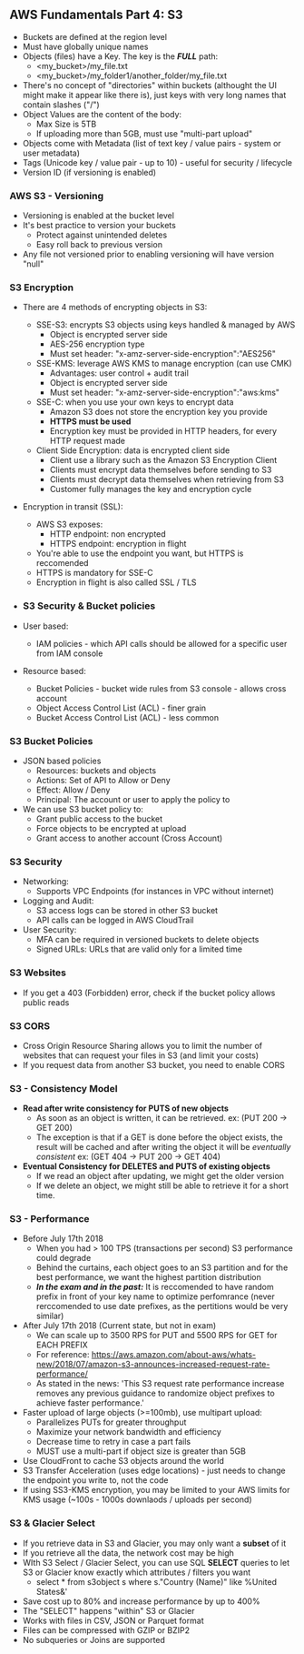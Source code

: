 ## **AWS Fundamentals Part 4: S3**

* Buckets are defined at the region level
* Must have globally unique names
* Objects (files) have a Key. The key is the ***FULL*** path:
  * <my_bucket>/my_file.txt
  * <my_bucket>/my_folder1/another_folder/my_file.txt
* There's no concept of "directories" within buckets (althought the UI might make it appear like there is), just keys with very long names that contain slashes ("/")
* Object Values are the content of the body:
  * Max Size is 5TB
  * If uploading more than 5GB, must use "multi-part upload"
* Objects come with Metadata (list of text key / value pairs - system or user metadata)
* Tags (Unicode key / value pair - up to 10) - useful for security / lifecycle
* Version ID (if versioning is enabled)

### AWS S3 - Versioning

* Versioning is enabled at the bucket level
* It's best practice to version your buckets
  * Protect against unintended deletes
  * Easy roll back to previous version
* Any file not versioned prior to enabling versioning will have version "null"

### S3 Encryption

* There are 4 methods of encrypting objects in S3:
  * SSE-S3: encrypts S3 objects using keys handled & managed by AWS
    * Object is encrypted server side
    * AES-256 encryption type
    * Must set header: "x-amz-server-side-encryption":"AES256"
  * SSE-KMS: leverage AWS KMS to manage encryption (can use CMK)
    * Advantages: user control + audit trail
    * Object is encrypted server side
    * Must set header: "x-amz-server-side-encryption":"aws:kms"
  * SSE-C: when you use your own keys to encrypt data
    * Amazon S3 does not store the encryption key you provide
    * **HTTPS must be used**
    * Encryption key must be provided in HTTP headers, for every HTTP request made
  * Client Side Encryption: data is encrypted client side
    * Client use a library such as the Amazon S3 Encryption Client
    * Clients must encrypt data themselves before sending to S3
    * Clients must decrypt data themselves when retrieving from S3
    * Customer fully manages the key and encryption cycle
* Encryption in transit (SSL):
  * AWS S3 exposes:
    * HTTP endpoint: non encrypted
    * HTTPS endpoint: encryption in flight
  * You're able to use the endpoint you want, but HTTPS is reccomended
  * HTTPS is mandatory for SSE-C
  * Encryption in flight is also called SSL / TLS

* ### S3 Security & Bucket policies

* User based:
  * IAM policies - which API calls should be allowed for a specific user from IAM console
* Resource based:
  * Bucket Policies - bucket wide rules from S3 console - allows cross account
  * Object Access Control List (ACL) - finer grain
  * Bucket Access Control List (ACL) - less common

### S3 Bucket Policies

* JSON based policies
  * Resources: buckets and objects
  * Actions: Set of API to Allow or Deny
  * Effect: Allow / Deny
  * Principal: The account or user to apply the policy to
* We can use S3 bucket policy to:
  * Grant public access to the bucket
  * Force objects to be encrypted at upload
  * Grant access to another account (Cross Account)

### S3 Security

* Networking:
  * Supports VPC Endpoints (for instances in VPC without internet)
* Logging and Audit:
  * S3 access logs can be stored in other S3 bucket
  * API calls can be logged in AWS CloudTrail
* User Security:
  * MFA can be required in versioned buckets to delete objects
  * Signed URLs: URLs that are valid only for a  limited time

### S3 Websites

* If you get a 403 (Forbidden) error, check if the bucket policy allows public reads

### S3 CORS

* Cross Origin Resource Sharing allows you to limit the number of websites that can request your files in S3 (and limit your costs)
* If you request data from another S3 bucket, you need to enable CORS

### S3 - Consistency Model

* **Read after write consistency for PUTS of new objects**
  * As soon as an object is written, it can be retrieved.
  ex: (PUT 200 -> GET 200)
  * The exception is that if a GET is done before the object exists, the result will be cached and after writing the object it will be *eventually consistent*
  ex: (GET 404 -> PUT 200 -> GET 404)
* **Eventual Consistency for DELETES and PUTS of existing objects**
  * If we read an object after updating, we might get the older version
  * If we delete an object, we might still be able to retrieve it for a short time.

### S3 - Performance

* Before July 17th 2018
  * When you had > 100 TPS (transactions per second) S3 performance could degrade
  * Behind the curtains, each object goes to an S3 partition and for the best performance, we want the highest partition distribution
  * ***In the exam and in the past:*** It is reccomended to have random prefix in front of your key name to optimize perfomrance (never rerccomended to use date prefixes, as the pertitions would be very similar)
* After July 17th 2018 (Current state, but not in exam)
  * We can scale up to 3500 RPS for PUT and 5500 RPS for GET for EACH PREFIX
  * For reference: <https://aws.amazon.com/about-aws/whats-new/2018/07/amazon-s3-announces-increased-request-rate-performance/>
  * As stated in the news: 'This S3 request rate performance increase removes any previous guidance to randomize object prefixes to achieve faster performance.'
* Faster upload of large objects (>=100mb), use multipart upload:
  * Parallelizes PUTs for greater throughput
  * Maximize your network bandwidth and efficiency
  * Decrease time to retry in case a part fails
  * MUST use a multi-part if object size is greater than 5GB
* Use CloudFront to cache S3 objects around the world
* S3 Transfer Acceleration (uses edge locations) - just needs to change the endpoint you write to, not the code
* If using SS3-KMS encryption, you may be limited to your AWS limits for KMS usage (~100s - 1000s downlaods / uploads per second)

### S3 & Glacier Select

* If you retrieve data in S3 and Glacier, you may only want a **subset** of it
* If you retrieve all the data, the network cost may be high
* WIth S3 Select / Glacier Select, you can use SQL **SELECT** queries to let S3 or Glacier know exactly which attributes / filters you want
  * select * from s3object s where s.\"Country (Name)\" like %United States&'
* Save cost up to 80% and increase performance by up to 400%
* The "SELECT" happens "within" S3 or Glacier
* Works with files in CSV, JSON or Parquet format
* Files can be compressed with GZIP or BZIP2
* No subqueries or Joins are supported
